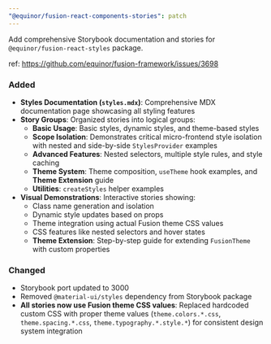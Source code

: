 ```yaml
---
"@equinor/fusion-react-components-stories": patch
---
```


Add comprehensive Storybook documentation and stories for `@equinor/fusion-react-styles` package.

ref: https://github.com/equinor/fusion-framework/issues/3698

### Added

- **Styles Documentation (`styles.mdx`)**: Comprehensive MDX documentation page showcasing all styling features
- **Story Groups**: Organized stories into logical groups:
  - **Basic Usage**: Basic styles, dynamic styles, and theme-based styles
  - **Scope Isolation**: Demonstrates critical micro-frontend style isolation with nested and side-by-side `StylesProvider` examples
  - **Advanced Features**: Nested selectors, multiple style rules, and style caching
  - **Theme System**: Theme composition, `useTheme` hook examples, and **Theme Extension** guide
  - **Utilities**: `createStyles` helper examples
- **Visual Demonstrations**: Interactive stories showing:
  - Class name generation and isolation
  - Dynamic style updates based on props
  - Theme integration using actual Fusion theme CSS values
  - CSS features like nested selectors and hover states
  - **Theme Extension**: Step-by-step guide for extending `FusionTheme` with custom properties

### Changed

- Storybook port updated to 3000
- Removed `@material-ui/styles` dependency from Storybook package
- **All stories now use Fusion theme CSS values**: Replaced hardcoded custom CSS with proper theme values (`theme.colors.*.css`, `theme.spacing.*.css`, `theme.typography.*.style.*`) for consistent design system integration

